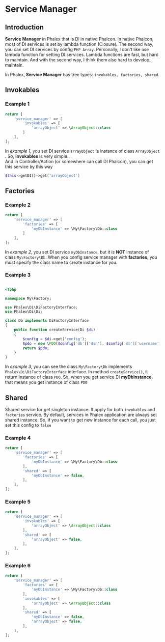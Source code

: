 # Service Manager

## Introduction

**Service Manager** in Phalex that is DI in native Phalcon. In native Phalcon, most of DI services is set by 
lambda function (Closure). The second way, you can set DI services by config `PHP Array`. Personally, 
I don't like use lambda function for setting DI services. Lambda functions are fast, but hard to maintain. And with 
the second way, I think them also hard to develop, maintain.

In Phalex, **Service Manager** has tree types: `invokables, factories, shared`.

## Invokables

### Example 1

```php
return [
    'service_manager' => [
        'invokables' => [
            'arrayObject' => \ArrayObject::class
        ]
    ],
];
```

In *example 1*, you set DI service `arrayObject` is instance of class `ArrayObject` . So, **invokables** is very simple.  
And in Controller/Action (or somewhere can call DI Phalcon), you can get this service by this way

```php
$this->getDI()->get('arrayObject')
```

## Factories

### Example 2

```php
return [
    'service_manager' => [
        'factories' => [
            'myDbInstance' => \My\Factory\Db::class
        ]
    ],
];
```

In *example 2*, you set DI service `myDbInstance`, but it is **NOT** instance of class `My\Factory\Db`. When you
config service manager with **factories**, you must specify the class name to create instance for you.

### Example 3

```php

<?php

namespace My\Factory;

use Phalex\Di\DiFactoryInterface;
use Phalex\Di\Di;

class Db implements DiFactoryInterface
{
    public function createService(Di $di)
    {
        $config = $di->get('config');
        $pdo = new \PDO($config['db']['dsn'], $config['db']['username'], $config['db']['password']);
        return $pdo;
    }
}
```

In *example 3*, you can see the class `My\Factory\Db` implements `Phalex\Di\DiFactoryInterface` interface. In
method `createService()`, it return instance of class `PDO`. So, when you get service DI **myDbInstance**, that means
you get instance of class `PDO`

## Shared

Shared service for get singleton instance. It apply for both `invokables` and `factories` service. By default, services
in Phalex application are always set shared instance. So, if you want to get new instance for each call, you just set
this config to `false`

### Example 4

```php
return [
    'service_manager' => [
        'factories' => [
            'myDbInstance' => \My\Factory\Db::class
        ],
        'shared' => [
            'myDbInstance' => false,
        ],
    ],
];
```

### Example 5

```php
return [
    'service_manager' => [
        'invokables' => [
            'arrayObject' => \ArrayObject::class
        ],
        'shared' => [
            'arrayObject' => false,
        ],
    ],
];
```

### Example 6

```php
return [
    'service_manager' => [
        'factories' => [
            'myDbInstance' => \My\Factory\Db::class
        ],
        'invokables' => [
            'arrayObject' => \ArrayObject::class
        ],
        'shared' => [
            'myDbInstance' => false,
            'arrayObject' => false,
        ],
    ],
];
```
